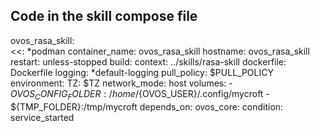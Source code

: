 ## Code in the skill compose file

ovos_rasa_skill:  
    <<: *podman
    container_name: ovos_rasa_skill
    hostname: ovos_rasa_skill
    restart: unless-stopped
    build:
      context: ../skills/rasa-skill
      dockerfile: Dockerfile
    logging: *default-logging
    pull_policy: $PULL_POLICY
    environment:
      TZ: $TZ
    network_mode: host
    volumes:
      - ${OVOS_CONFIG_FOLDER}:/home/${OVOS_USER}/.config/mycroft
      - ${TMP_FOLDER}:/tmp/mycroft
    depends_on:
      ovos_core:
        condition: service_started
